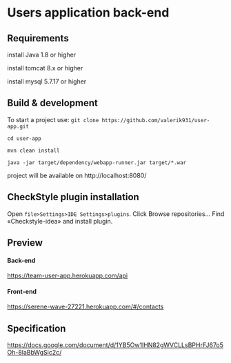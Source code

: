 # Users application back-end

## Requirements

install Java 1.8 or higher

install tomcat 8.x or higher

install mysql 5.7.17 or higher

## Build & development

To start a project use:
`git clone https://github.com/valerik931/user-app.git`

`cd user-app`

`mvn clean install`

`java -jar target/dependency/webapp-runner.jar target/*.war`

project will be available on http://localhost:8080/

## CheckStyle plugin installation

Open `file>Settings>IDE Settings>plugins`. 
Click Browse repositories…
Find «Checkstyle-idea» and install plugin.

## Preview

#### Back-end

https://team-user-app.herokuapp.com/api

#### Front-end

https://serene-wave-27221.herokuapp.com/#/contacts

## Specification

https://docs.google.com/document/d/1YB5Ow1lHN82gWVCLLsBPHrFJ67o5Oh-8laBbWgSic2c/